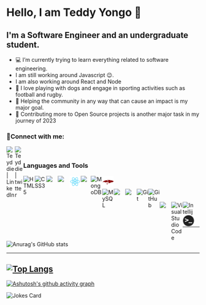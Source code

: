 # Hello, I am Teddy Yongo 👋

## I'm a Software Engineer and an undergraduate student.

- 💻 I’m currently trying to learn everything related to software engineering.
-    I am still working around Javascript 😉.
-    I am also working around React and Node
- 💓 I love playing with dogs and engage in sporting activities such as football and rugby.
- 👯 Helping the community in any way that can cause an impact is my major goal.
- 🥅 Contributing more to Open Source projects is another major task in my journey of 2023

### 📱Connect with me:


[<img align="left" alt="Teyddie | LinkedIn" width="22px" src="https://cdn.jsdelivr.net/npm/simple-icons@v3/icons/linkedin.svg" />][linkedin]

[<img align="left" alt="Teyddie | twitter" width="22px" src="https://cdn.jsdelivr.net/npm/simple-icons@v3/icons/twitter.svg" />][twitter]

<br />



### Languages and Tools

<img align="left" alt="HTML5" width="30px" src="https://www.svgrepo.com/show/353884/html-5.svg" />
<img align="left" alt="CSS3" width="30px" src="https://www.svgrepo.com/show/353623/css-3.svg" />
<img align="left" width="30px" src="https://www.svgrepo.com/show/373705/js-official.svg" />
<img align="left" width="30px" src="https://www.svgrepo.com/show/374118/tailwind.svg" />
<img align="left" alt="React" width="30px" src="https://raw.githubusercontent.com/github/explore/80688e429a7d4ef2fca1e82350fe8e3517d3494d/topics/react/react.png" />
<img align="left" width="26px" src="https://www.svgrepo.com/show/354118/nodejs.svg" />
<img align="left" alt="MongoDB" width="30px" src="https://www.svgrepo.com/show/331488/mongodb.svg" />
<img align="left" width="30px" src="https://raw.githubusercontent.com/github/explore/80688e429a7d4ef2fca1e82350fe8e3517d3494d/topics/mongoose/mongoose.png" />
<br><br>
<img align="left" alt="MySQL" width="30px" src="https://www.svgrepo.com/show/303251/mysql-logo.svg" />
<img align="left" width="30px" src="https://www.svgrepo.com/show/373482/c.svg" />
<img align="left" width="30px" src="https://www.svgrepo.com/show/184143/java.svg" />
<img align="left" alt="Git" width="30px" src="https://www.svgrepo.com/show/373623/git.svg" />
<img align="left" alt="GitHub" width="30px" src="https://www.svgrepo.com/show/312259/github.svg" />
<br><br>
<img align="left" width="30px" src="https://www.svgrepo.com/show/354202/postman-icon.svg" />
<img align="left" alt="Visual Studio Code" width="30px" src="https://www.svgrepo.com/show/354522/visual-studio-code.svg" />
<img align="left" alt="Intellij" width="30px" src="https://www.svgrepo.com/show/353906/intellij-idea.svg" />
<br><br>
<img align="left" alt="Terminal" width="30px" src="https://raw.githubusercontent.com/github/explore/80688e429a7d4ef2fca1e82350fe8e3517d3494d/topics/terminal/terminal.png" />
<br>


-----

![Anurag's GitHub stats](https://github-readme-stats.vercel.app/api?username=YTeyddie22&show_icons=true&theme=blue-green)

---
[![Top Langs](https://github-readme-stats.vercel.app/api/top-langs/?username=YTeyddie22&layout=compact&theme=blue-green)](https://github.com/YTeyddie22/github-readme-stats)
---

[![Ashutosh's github activity graph](https://activity-graph.herokuapp.com/graph?username=YTeyddie22&theme=dracula)](https://github.com/github22/github-readme-activity-graph)

![Jokes Card](https://readme-jokes.vercel.app/api)







[linkedin]: https://www.linkedin.com/in/teddy-yongo-4181111b1/
[twitter]:https://twitter.com/YTeyddie22
